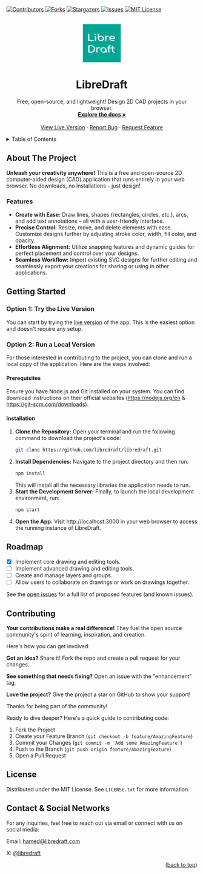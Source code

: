 <a name="readme-top"></a>

<!-- PROJECT SHIELDS -->

[![Contributors][contributors-shield]][contributors-url]
[![Forks][forks-shield]][forks-url]
[![Stargazers][stars-shield]][stars-url]
[![Issues][issues-shield]][issues-url]
[![MIT License][license-shield]][license-url]

<!-- PROJECT LOGO -->
<br />
<div align="center">
  <a href="https://github.com/libredraft/libredraft">
    <img src="./assets/images/logo-square.png" alt="Logo" width="100" height="100">
  </a>

  <h1 align="center">LibreDraft</h1>

  <p align="center">
    Free, open-source, and lightweight! Design 2D CAD projects in your browser.
    <br />
    <a href="https://github.com/libredraft/libredraft"><strong>Explore the docs »</strong></a>
    <br />
    <br />
    <a href="https://libredraft.com">View Live Version</a>
    ·
    <a href="https://github.com/libredraft/libredraft/issues/new?labels=bug&template=bug-report---.md">Report Bug</a>
    ·
    <a href="https://github.com/libredraft/libredraft/issues/new?labels=enhancement&template=feature-request---.md">Request Feature</a>
  </p>
</div>

<!-- TABLE OF CONTENTS -->
<details>
  <summary>Table of Contents</summary>
  <ol>
    <li>
      <a href="#about-the-project">About The Project</a>
    </li>
    <li>
      <a href="#getting-started">Getting Started</a>
    </li>
    <li><a href="#roadmap">Roadmap</a></li>
    <li><a href="#contributing">Contributing</a></li>
    <li><a href="#license">License</a></li>
    <li><a href="#contact">Contact</a></li>
  </ol>
</details>

<!-- ABOUT THE PROJECT -->

## About The Project

**Unleash your creativity anywhere!** This is a free and open-source 2D computer-aided design (CAD) application that runs entirely in your web browser. No downloads, no installations – just design!

### Features

- **Create with Ease:** Draw lines, shapes (rectangles, circles, etc.), arcs, and add text annotations – all with a user-friendly interface.
- **Precise Control:** Resize, move, and delete elements with ease. Customize designs further by adjusting stroke color, width, fill color, and opacity.
- **Effortless Alignment:** Utilize snapping features and dynamic guides for perfect placement and control over your designs.
- **Seamless Workflow:** Import existing SVG designs for further editing and seamlessly export your creations for sharing or using in other applications.

<!-- GETTING STARTED -->

## Getting Started

### Option 1: Try the Live Version

You can start by trying the [live version](https://libredraft.com) of the app. This is the easiest option and doesn't require any setup.

### Option 2: Run a Local Version

For those interested in contributing to the project, you can clone and run a local copy of the application. Here are the steps involved:

#### Prerequisites

Ensure you have Node.js and Git installed on your system. You can find download instructions on their official websites (https://nodejs.org/en & https://git-scm.com/downloads).

#### Installation

1. **Clone the Repository:** Open your terminal and run the following command to download the project's code:
   ```sh
   git clone https://github.com/libredraft/libredraft.git
   ```
2. **Install Dependencies:** Navigate to the project directory and then run:
   ```sh
   npm install
   ```
   This will install all the necessary libraries the application needs to run.
3. **Start the Development Server:** Finally, to launch the local development environment, run:
   ```sh
   npm start
   ```
4. **Open the App:** Visit http://localhost:3000 in your web browser to access the running instance of LibreDraft.

<!-- ROADMAP -->

## Roadmap

- [x] Implement core drawing and editing tools.
- [ ] Implement advanced drawing and editing tools.
- [ ] Create and manage layers and groups.
- [ ] Allow users to collaborate on drawings or work on drawings together.

See the [open issues](https://github.com/libredraft/libredraft/issues) for a full list of proposed features (and known issues).

<!-- CONTRIBUTING -->

## Contributing

**Your contributions make a real difference!** They fuel the open source community's spirit of learning, inspiration, and creation.

Here's how you can get involved:

**Got an idea?** Share it! Fork the repo and create a pull request for your changes.

**See something that needs fixing?** Open an issue with the "enhancement" tag.

**Love the project?** Give the project a star on GitHub to show your support!

Thanks for being part of the community!

Ready to dive deeper? Here's a quick guide to contributing code:

1. Fork the Project
2. Create your Feature Branch (`git checkout -b feature/AmazingFeature`)
3. Commit your Changes (`git commit -m 'Add some AmazingFeature'`)
4. Push to the Branch (`git push origin feature/AmazingFeature`)
5. Open a Pull Request

<!-- LICENSE -->

## License

Distributed under the MIT License. See `LICENSE.txt` for more information.

<!-- CONTACT -->

## Contact & Social Networks

For any inquiries, feel free to reach out via email or connect with us on social media:

Email: hamed@libredraft.com

X: [@libredraft](https://x.com/libredraft)

<p align="right">(<a href="#readme-top">back to top</a>)</p>

<!-- MARKDOWN LINKS & IMAGES -->
<!-- https://www.markdownguide.org/basic-syntax/#reference-style-links -->

[contributors-shield]: https://img.shields.io/github/contributors/libredraft/libredraft.svg?style=for-the-badge
[contributors-url]: https://github.com/libredraft/libredraft/graphs/contributors
[forks-shield]: https://img.shields.io/github/forks/libredraft/libredraft.svg?style=for-the-badge
[forks-url]: https://github.com/libredraft/libredraft/network/members
[stars-shield]: https://img.shields.io/github/stars/libredraft/libredraft.svg?style=for-the-badge
[stars-url]: https://github.com/libredraft/libredraft/stargazers
[issues-shield]: https://img.shields.io/github/issues/libredraft/libredraft.svg?style=for-the-badge
[issues-url]: https://github.com/libredraft/libredraft/issues
[license-shield]: https://img.shields.io/github/license/libredraft/libredraft.svg?style=for-the-badge
[license-url]: https://github.com/libredraft/libredraft/blob/master/LICENSE.txt
[linkedin-shield]: https://img.shields.io/badge/-LinkedIn-black.svg?style=for-the-badge&logo=linkedin&colorB=555
[linkedin-url]: https://linkedin.com/in/libredraft
[product-screenshot]: images/screenshot.png
[Next.js]: https://img.shields.io/badge/next.js-000000?style=for-the-badge&logo=nextdotjs&logoColor=white
[Next-url]: https://nextjs.org/
[React.js]: https://img.shields.io/badge/React-20232A?style=for-the-badge&logo=react&logoColor=61DAFB
[React-url]: https://reactjs.org/
[Vue.js]: https://img.shields.io/badge/Vue.js-35495E?style=for-the-badge&logo=vuedotjs&logoColor=4FC08D
[Vue-url]: https://vuejs.org/
[Angular.io]: https://img.shields.io/badge/Angular-DD0031?style=for-the-badge&logo=angular&logoColor=white
[Angular-url]: https://angular.io/
[Svelte.dev]: https://img.shields.io/badge/Svelte-4A4A55?style=for-the-badge&logo=svelte&logoColor=FF3E00
[Svelte-url]: https://svelte.dev/
[Laravel.com]: https://img.shields.io/badge/Laravel-FF2D20?style=for-the-badge&logo=laravel&logoColor=white
[Laravel-url]: https://laravel.com
[Bootstrap.com]: https://img.shields.io/badge/Bootstrap-563D7C?style=for-the-badge&logo=bootstrap&logoColor=white
[Bootstrap-url]: https://getbootstrap.com
[JQuery.com]: https://img.shields.io/badge/jQuery-0769AD?style=for-the-badge&logo=jquery&logoColor=white
[JQuery-url]: https://jquery.com
[twitter-shield]: https://img.shields.io/badge/-Twitter-black.svg?style=for-the-badge&logo=twitter&colorB=555
[twitter-url]: https://twitter.com/libredraft
